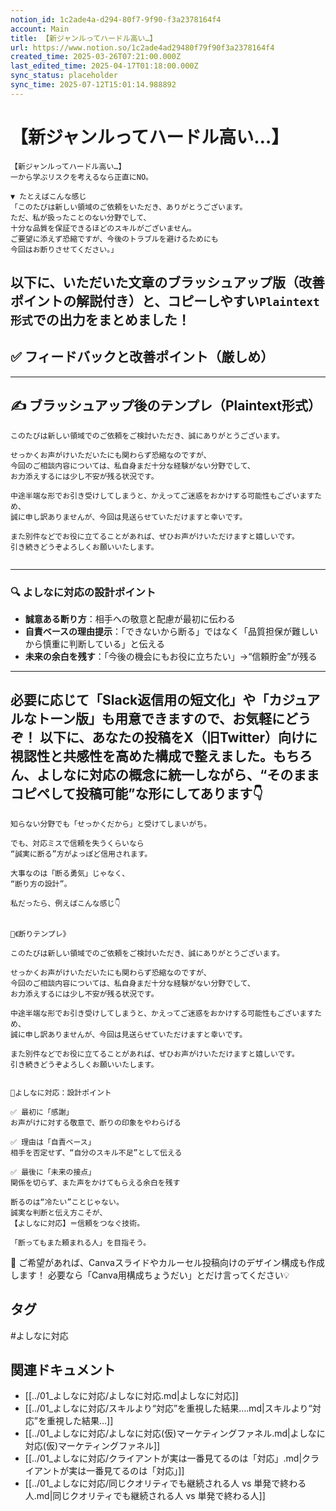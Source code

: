 ```yaml
---
notion_id: 1c2ade4a-d294-80f7-9f90-f3a2378164f4
account: Main
title: 【新ジャンルってハードル高い…】
url: https://www.notion.so/1c2ade4ad29480f79f90f3a2378164f4
created_time: 2025-03-26T07:21:00.000Z
last_edited_time: 2025-04-17T01:18:00.000Z
sync_status: placeholder
sync_time: 2025-07-12T15:01:14.988892
---
```

# 【新ジャンルってハードル高い…】

```plain text
【新ジャンルってハードル高い…】
一から学ぶリスクを考えるなら正直にNO。

▼ たとえばこんな感じ
「このたびは新しい領域のご依頼をいただき、ありがとうございます。
ただ、私が扱ったことのない分野でして、
十分な品質を保証できるほどのスキルがございません。
ご要望に添えず恐縮ですが、今後のトラブルを避けるためにも
今回はお断りさせてください。」

```
以下に、いただいた文章のブラッシュアップ版（改善ポイントの解説付き）と、コピーしやすい`Plaintext形式`での出力をまとめました！
---
## ✅ フィードバックと改善ポイント（厳しめ）
---
## ✍️ ブラッシュアップ後のテンプレ（Plaintext形式）
```plain text
このたびは新しい領域でのご依頼をご検討いただき、誠にありがとうございます。

せっかくお声がけいただいたにも関わらず恐縮なのですが、
今回のご相談内容については、私自身まだ十分な経験がない分野でして、
お力添えするには少し不安が残る状況です。

中途半端な形でお引き受けしてしまうと、かえってご迷惑をおかけする可能性もございますため、
誠に申し訳ありませんが、今回は見送らせていただけますと幸いです。

また別件などでお役に立てることがあれば、ぜひお声がけいただけますと嬉しいです。
引き続きどうぞよろしくお願いいたします。


```
---
### 🔍 よしなに対応の設計ポイント
- **誠意ある断り方**：相手への敬意と配慮が最初に伝わる
- **自責ベースの理由提示**：「できないから断る」ではなく「品質担保が難しいから慎重に判断している」と伝える
- **未来の余白を残す**：「今後の機会にもお役に立ちたい」→“信頼貯金”が残る
---
必要に応じて「Slack返信用の短文化」や「カジュアルなトーン版」も用意できますので、お気軽にどうぞ！
以下に、あなたの投稿を**X（旧Twitter）向けに視認性と共感性を高めた構成**で整えました。もちろん、**よしなに対応**の概念に統一しながら、“そのままコピペして投稿可能”な形にしてあります👇
---
```plain text
知らない分野でも「せっかくだから」と受けてしまいがち。

でも、対応ミスで信頼を失うくらいなら
“誠実に断る”方がよっぽど信用されます。

大事なのは「断る勇気」じゃなく、
“断り方の設計”。

私だったら、例えばこんな感じ👇


📩《断りテンプレ》

このたびは新しい領域でのご依頼をご検討いただき、誠にありがとうございます。

せっかくお声がけいただいたにも関わらず恐縮なのですが、
今回のご相談内容については、私自身まだ十分な経験がない分野でして、
お力添えするには少し不安が残る状況です。

中途半端な形でお引き受けしてしまうと、かえってご迷惑をおかけする可能性もございますため、
誠に申し訳ありませんが、今回は見送らせていただけますと幸いです。

また別件などでお役に立てることがあれば、ぜひお声がけいただけますと嬉しいです。
引き続きどうぞよろしくお願いいたします。


🧠よしなに対応：設計ポイント

✅ 最初に「感謝」
お声がけに対する敬意で、断りの印象をやわらげる

✅ 理由は「自責ベース」
相手を否定せず、“自分のスキル不足”として伝える

✅ 最後に「未来の接点」
関係を切らず、また声をかけてもらえる余白を残す

断るのは“冷たい”ことじゃない。
誠実な判断と伝え方こそが、
【よしなに対応】＝信頼をつなぐ技術。

「断ってもまた頼まれる人」を目指そう。
```
🎁 ご希望があれば、Canvaスライドやカルーセル投稿向けのデザイン構成も作成します！
必要なら「Canva用構成ちょうだい」とだけ言ってください💡

## タグ

#よしなに対応 

## 関連ドキュメント

- [[../01_よしなに対応/よしなに対応.md|よしなに対応]]
- [[../01_よしなに対応/スキルより“対応”を重視した結果….md|スキルより“対応”を重視した結果…]]
- [[../01_よしなに対応/よしなに対応(仮)マーケティングファネル.md|よしなに対応(仮)マーケティングファネル]]
- [[../01_よしなに対応/クライアントが実は一番見てるのは「対応」.md|クライアントが実は一番見てるのは「対応」]]
- [[../01_よしなに対応/同じクオリティでも継続される人 vs 単発で終わる人.md|同じクオリティでも継続される人 vs 単発で終わる人]]
